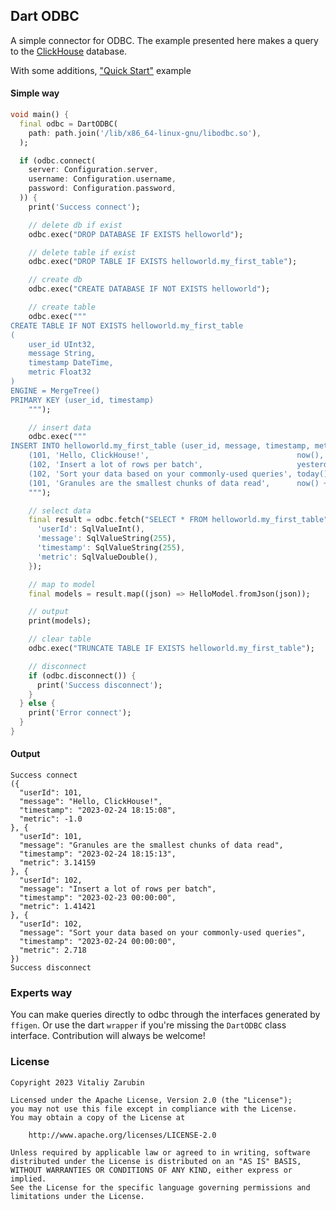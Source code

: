 Dart ODBC
---

A simple connector for ODBC. 
The example presented here makes a query to the [ClickHouse](https://clickhouse.com/) database.

With some additions, ["Quick Start"](https://clickhouse.com/docs/en/quick-start#step-3-create-a-database-and-table) example

#### Simple way

```dart
void main() {
  final odbc = DartODBC(
    path: path.join('/lib/x86_64-linux-gnu/libodbc.so'),
  );

  if (odbc.connect(
    server: Configuration.server,
    username: Configuration.username,
    password: Configuration.password,
  )) {
    print('Success connect');

    // delete db if exist
    odbc.exec("DROP DATABASE IF EXISTS helloworld");

    // delete table if exist
    odbc.exec("DROP TABLE IF EXISTS helloworld.my_first_table");

    // create db
    odbc.exec("CREATE DATABASE IF NOT EXISTS helloworld");

    // create table
    odbc.exec("""
CREATE TABLE IF NOT EXISTS helloworld.my_first_table
(
    user_id UInt32,
    message String,
    timestamp DateTime,
    metric Float32
)
ENGINE = MergeTree()
PRIMARY KEY (user_id, timestamp)
    """);

    // insert data
    odbc.exec("""
INSERT INTO helloworld.my_first_table (user_id, message, timestamp, metric) VALUES
    (101, 'Hello, ClickHouse!',                                 now(),       -1.0    ),
    (102, 'Insert a lot of rows per batch',                     yesterday(), 1.41421 ),
    (102, 'Sort your data based on your commonly-used queries', today(),     2.718   ),
    (101, 'Granules are the smallest chunks of data read',      now() + 5,   3.14159 )
    """);

    // select data
    final result = odbc.fetch("SELECT * FROM helloworld.my_first_table", {
      'userId': SqlValueInt(),
      'message': SqlValueString(255),
      'timestamp': SqlValueString(255),
      'metric': SqlValueDouble(),
    });

    // map to model
    final models = result.map((json) => HelloModel.fromJson(json));

    // output
    print(models);

    // clear table
    odbc.exec("TRUNCATE TABLE IF EXISTS helloworld.my_first_table");

    // disconnect
    if (odbc.disconnect()) {
      print('Success disconnect');
    }
  } else {
    print('Error connect');
  }
}
```

#### Output

```shell
Success connect
({
  "userId": 101,
  "message": "Hello, ClickHouse!",
  "timestamp": "2023-02-24 18:15:08",
  "metric": -1.0
}, {
  "userId": 101,
  "message": "Granules are the smallest chunks of data read",
  "timestamp": "2023-02-24 18:15:13",
  "metric": 3.14159
}, {
  "userId": 102,
  "message": "Insert a lot of rows per batch",
  "timestamp": "2023-02-23 00:00:00",
  "metric": 1.41421
}, {
  "userId": 102,
  "message": "Sort your data based on your commonly-used queries",
  "timestamp": "2023-02-24 00:00:00",
  "metric": 2.718
})
Success disconnect
```

### Experts way

You can make queries directly to odbc through the interfaces generated by `ffigen`.
Or use the dart `wrapper` if you're missing the `DartODBC` class interface.
Contribution will always be welcome!

### License

```
Copyright 2023 Vitaliy Zarubin

Licensed under the Apache License, Version 2.0 (the "License");
you may not use this file except in compliance with the License.
You may obtain a copy of the License at

    http://www.apache.org/licenses/LICENSE-2.0

Unless required by applicable law or agreed to in writing, software
distributed under the License is distributed on an "AS IS" BASIS,
WITHOUT WARRANTIES OR CONDITIONS OF ANY KIND, either express or implied.
See the License for the specific language governing permissions and
limitations under the License.
```